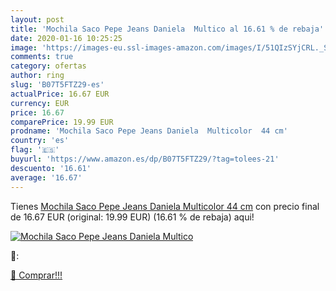 ```yaml
---
layout: post
title: 'Mochila Saco Pepe Jeans Daniela  Multico al 16.61 % de rebaja'
date: 2020-01-16 10:25:25
image: 'https://images-eu.ssl-images-amazon.com/images/I/51QIzSYjCRL._SL200_.jpg'
comments: true
category: ofertas
author: ring
slug: 'B07T5FTZ29-es'
actualPrice: 16.67 EUR
currency: EUR
price: 16.67
comparePrice: 19.99 EUR
prodname: 'Mochila Saco Pepe Jeans Daniela  Multicolor  44 cm'
country: 'es'
flag: '🇪🇸'
buyurl: 'https://www.amazon.es/dp/B07T5FTZ29/?tag=tolees-21'
descuento: '16.61'
average: '16.67'
---
```


Tienes [Mochila Saco Pepe Jeans Daniela  Multicolor  44 cm](https://www.amazon.es/dp/B07T5FTZ29/?tag=tolees-21) con precio final de  16.67 EUR (original: 19.99 EUR) (16.61 %  de rebaja) aqui!

[![Mochila Saco Pepe Jeans Daniela  Multico](https://images-eu.ssl-images-amazon.com/images/I/51QIzSYjCRL._SL200_.jpg)](https://www.amazon.es/dp/B07T5FTZ29/?tag=tolees-21)

🔎:


[🛒 Comprar!!!](https://www.amazon.es/dp/B07T5FTZ29/?tag=tolees-21)
